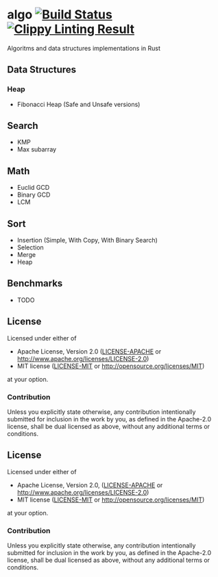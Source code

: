 # algo [![Build Status](https://travis-ci.org/aleksandrpak/algo.svg)](https://travis-ci.org/aleksandrpak/algo) [![Clippy Linting Result](https://clippy.bashy.io/github/aleksandrpak/algo/master/badge.svg)](https://clippy.bashy.io/github/aleksandrpak/algo/master/log)
Algoritms and data structures implementations in Rust

## Data Structures
### Heap
* Fibonacci Heap (Safe and Unsafe versions)

## Search
* KMP
* Max subarray

## Math
* Euclid GCD
* Binary GCD
* LCM

## Sort
* Insertion (Simple, With Copy, With Binary Search)
* Selection
* Merge
* Heap

## Benchmarks
* TODO


## License

Licensed under either of

 * Apache License, Version 2.0 ([LICENSE-APACHE](LICENSE-APACHE) or http://www.apache.org/licenses/LICENSE-2.0)
 * MIT license ([LICENSE-MIT](LICENSE-MIT) or http://opensource.org/licenses/MIT)

at your option.

### Contribution

Unless you explicitly state otherwise, any contribution intentionally submitted
for inclusion in the work by you, as defined in the Apache-2.0 license, shall be dual licensed as above, without any
additional terms or conditions.

## License

Licensed under either of

 * Apache License, Version 2.0, ([LICENSE-APACHE](LICENSE-APACHE) or http://www.apache.org/licenses/LICENSE-2.0)
 * MIT license ([LICENSE-MIT](LICENSE-MIT) or http://opensource.org/licenses/MIT)

at your option.

### Contribution

Unless you explicitly state otherwise, any contribution intentionally
submitted for inclusion in the work by you, as defined in the Apache-2.0
license, shall be dual licensed as above, without any additional terms or
conditions.
